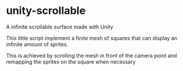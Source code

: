 # unity-scrollable
A infinite scrollable surface made with Unity

This little script implement a finite mesh of squares that can display an infinite amount of sprites.

This is achieved by scrolling the mesh in front of the camera point and remapping the sprites on the square when necessary
